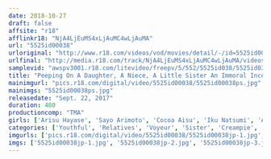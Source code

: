 ```yaml
---
date: 2018-10-27
draft: false
affsite: "r18"
afflinkr18: "NjA4LjEuMS4xLjAuMC4wLjAuMA"
url: "5525id00038"
urloriginal: "http://www.r18.com/videos/vod/movies/detail/-/id=5525id00038"
urlfinal: "http://media.r18.com/track/NjA4LjEuMS4xLjAuMC4wLjAuMA/videos/vod/movies/detail/-/id=5525id00038"
samplevid: "awspv3001.r18.com/litevideo/freepv/5/552/5525id038/5525id038_dmb_w.mp4"
title: "Peeping On A Daughter, A Niece, A Little Sister An Immoral Incest Video Collection 8 Hours"
mainimgurl: "pics.r18.com/digital/video/5525id00038/5525id00038ps.jpg"
mainimgs: "5525id00038ps.jpg"
releasedate: "Sept. 22, 2017"
duration: 480
productioncomp: "TMA"
girls: ['Arisu Hayase', 'Sayo Arimoto', 'Cocoa Aisu', 'Iku Natsumi', 'Asami Tsuchiya', 'Kokomi Nonomiya', 'Mamika Momohara', 'Erika Yamaguchi', 'Aoi Shirosaki', 'Rurika Aiba']
categories: ['Youthful', 'Relatives', 'Voyeur', 'Sister', 'Creampie', 'Compilation', 'Over 4 Hours', 'Hi-Def']
imgurls: ['pics.r18.com/digital/video/5525id00038/5525id00038jp-1.jpg', 'pics.r18.com/digital/video/5525id00038/5525id00038jp-2.jpg', 'pics.r18.com/digital/video/5525id00038/5525id00038jp-3.jpg', 'pics.r18.com/digital/video/5525id00038/5525id00038jp-4.jpg', 'pics.r18.com/digital/video/5525id00038/5525id00038jp-5.jpg', 'pics.r18.com/digital/video/5525id00038/5525id00038jp-6.jpg', 'pics.r18.com/digital/video/5525id00038/5525id00038jp-7.jpg', 'pics.r18.com/digital/video/5525id00038/5525id00038jp-8.jpg', 'pics.r18.com/digital/video/5525id00038/5525id00038jp-9.jpg', 'pics.r18.com/digital/video/5525id00038/5525id00038jp-10.jpg', 'pics.r18.com/digital/video/5525id00038/5525id00038jp-11.jpg', 'pics.r18.com/digital/video/5525id00038/5525id00038jp-12.jpg', 'pics.r18.com/digital/video/5525id00038/5525id00038jp-13.jpg', 'pics.r18.com/digital/video/5525id00038/5525id00038jp-14.jpg', 'pics.r18.com/digital/video/5525id00038/5525id00038jp-15.jpg', 'pics.r18.com/digital/video/5525id00038/5525id00038jp-16.jpg', 'pics.r18.com/digital/video/5525id00038/5525id00038jp-17.jpg', 'pics.r18.com/digital/video/5525id00038/5525id00038jp-18.jpg', 'pics.r18.com/digital/video/5525id00038/5525id00038jp-19.jpg', 'pics.r18.com/digital/video/5525id00038/5525id00038jp-20.jpg']
imgs: ['5525id00038jp-1.jpg', '5525id00038jp-2.jpg', '5525id00038jp-3.jpg', '5525id00038jp-4.jpg', '5525id00038jp-5.jpg', '5525id00038jp-6.jpg', '5525id00038jp-7.jpg', '5525id00038jp-8.jpg', '5525id00038jp-9.jpg', '5525id00038jp-10.jpg', '5525id00038jp-11.jpg', '5525id00038jp-12.jpg', '5525id00038jp-13.jpg', '5525id00038jp-14.jpg', '5525id00038jp-15.jpg', '5525id00038jp-16.jpg', '5525id00038jp-17.jpg', '5525id00038jp-18.jpg', '5525id00038jp-19.jpg', '5525id00038jp-20.jpg']
---
```

